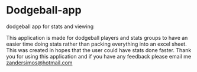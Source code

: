 # Dodgeball-app
 dodgeball app for stats and viewing

This application is made for dodgeball players and stats groups to have an easier time doing stats rather than
packing everything into an excel sheet. This was created in hopes that the user could have stats done faster. Thank you for 
using this application and if you have any feedback please email me zandersimos@hotmail.com 